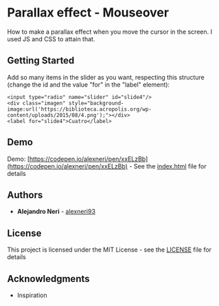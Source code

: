 # Parallax effect - Mouseover

How to make a parallax effect when you move the cursor in the screen.
I used JS and CSS to attain that.

## Getting Started

Add so many items in the slider as you want, respecting this structure (change the id and the value "for" in the "label" element):
```
<input type="radio" name="slider" id="slide4"/>
<div class="imagen" style="background-image:url('https://biblioteca.acropolis.org/wp-content/uploads/2015/08/4.png');"></div>
<label for="slide4">Cuatro</label>
```

## Demo
Demo: [https://codepen.io/alexneri/pen/xxELzBb](https://codepen.io/alexneri/pen/xxELzBb) - 
See the [index.html](index.html) file for details

## Authors

* **Alejandro Neri** - [alexneri93](https://github.com/alexneri93)

## License

This project is licensed under the MIT License - see the [LICENSE](LICENSE) file for details

## Acknowledgments

* Inspiration